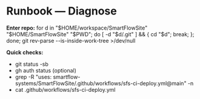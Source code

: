 # Runbook — Diagnose
**Enter repo:**
for d in "$HOME/workspace/SmartFlowSite" "$HOME/SmartFlowSite" "$PWD"; do [ -d "$d/.git" ] && { cd "$d"; break; }; done; git rev-parse --is-inside-work-tree >/dev/null

**Quick checks:**
- git status -sb
- gh auth status (optional)
- grep -R "uses: smartflow-systems/SmartFlowSite/.github/workflows/sfs-ci-deploy.yml@main" -n
- cat .github/workflows/sfs-ci-deploy.yml
